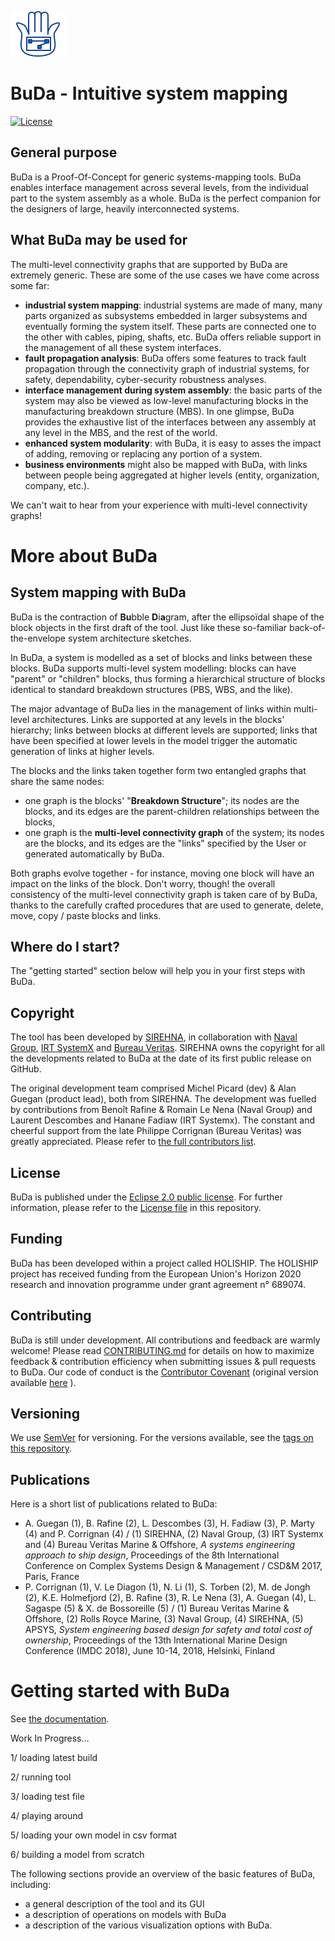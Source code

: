 ![](doc/images/BuDa_GitHub_Logo.png)
# BuDa - Intuitive system mapping

[![License](https://img.shields.io/badge/License-EPL%202.0-blue.svg)](https://opensource.org/licenses/EPL-2.0)

## General purpose

BuDa is a Proof-Of-Concept for generic systems-mapping tools. BuDa enables
interface management across several levels, from the individual part to the
system assembly as a whole. BuDa is the perfect companion for the designers of
large, heavily interconnected systems.

## What BuDa may be used for

The multi-level connectivity graphs that are supported by BuDa are extremely
generic. These are some of the use cases we have come across some far:
- **industrial system mapping**: industrial systems are made of many, many
    parts organized as subsystems embedded in larger subsystems and eventually
    forming the system itself. These parts are connected one to the other with
    cables, piping, shafts, etc. BuDa offers reliable support in the management
    of all these system interfaces.
- **fault propagation analysis**: BuDa offers some features to track fault
    propagation through the connectivity graph of industrial systems, for
    safety, dependability, cyber-security robustness analyses.
- **interface management during system assembly**: the basic parts of the
    system may also be viewed as low-level manufacturing blocks in the
    manufacturing breakdown structure (MBS). In one glimpse, BuDa provides the
    exhaustive list of the interfaces between any assembly at any level in the
    MBS, and the rest of the world.
- **enhanced system modularity**: with BuDa, it is easy to asses the impact of
    adding, removing or replacing any portion of a system.
- **business environments** might also be mapped with BuDa, with links between
    people being aggregated at higher levels (entity, organization, company,
    etc.).

We can't wait to hear from your experience with multi-level connectivity
graphs!

# More about BuDa

## System mapping with BuDa

BuDa is the contraction of **Bu**bble **D**i**a**gram, after the ellipsoïdal
shape of the block objects in the first draft of the tool. Just like these
so-familiar back-of-the-envelope system architecture sketches.

In BuDa, a system is modelled as a set of blocks and links between these
blocks. BuDa supports multi-level system modelling: blocks can have "parent" or
"children" blocks, thus forming a hierarchical structure of blocks identical to
standard breakdown structures (PBS, WBS, and the like).

The major advantage of BuDa lies in the management of links within multi-level
architectures. Links are supported at any levels in the blocks' hierarchy;
links between blocks at different levels are supported; links that have been
specified at lower levels in the model trigger the automatic generation of
links at higher levels.

The blocks and the links taken together form two entangled graphs that share
the same nodes:
- one graph is the blocks' "**Breakdown Structure**"; its nodes are the blocks,
    and its edges are the parent-children relationships between the blocks,
- one graph is the **multi-level connectivity graph** of the system; its nodes
    are the blocks, and its edges are the "links" specified by the User or
    generated automatically by BuDa. 

Both graphs evolve together - for instance, moving one block will have an
impact on the links of the block. Don't worry, though! the overall consistency
of the multi-level connectivity graph is taken care of by BuDa, thanks to the
carefully crafted procedures that are used to generate, delete, move, copy /
paste blocks and links.

## Where do I start?

The "getting started" section below will help you in your first steps with
BuDa.

## Copyright

The tool has been developed by [SIREHNA](http://www.sirehna.com/), in
collaboration with [Naval Group](https://www.naval-group.com/en/), [IRT
SystemX](https://www.irt-systemx.fr/en/) and [Bureau
Veritas](https://www.bureauveritas.fr/). SIREHNA owns the copyright for all the
developments related to BuDa at the date of its first public release on GitHub.

The original development team comprised Michel Picard (dev) & Alan Guegan
(product lead), both from SIREHNA. The development was fuelled by contributions
from Benoît Rafine & Romain Le Nena (Naval Group) and Laurent Descombes and
Hanane Fadiaw (IRT Systemx). The constant and cheerful support from the late
Philippe Corrignan (Bureau Veritas) was greatly appreciated. Please refer to
[the full contributors list](contributors.md).

## License

BuDa is published under the [Eclipse 2.0 public
license]((https://opensource.org/licenses/EPL-2.0)). For further information,
please refer to the [License file](LICENCE.md) in this repository.

## Funding

BuDa has been developed within a project called HOLISHIP. The HOLISHIP project
has received funding from the European Union's Horizon 2020 research and
innovation programme under grant agreement n° 689074.

## Contributing

BuDa is still under development. All contributions and feedback are warmly
welcome! Please read [CONTRIBUTING.md](CONTRIBUTING.md) for details on how to maximize feedback & contribution efficiency when submitting issues & pull requests to BuDa.
Our code of conduct is the [Contributor Covenant](CODE_OF_CONDUCT.md) (original
version available
[here](https://www.contributor-covenant.org/version/1/4/code-of-conduct) ).

## Versioning

We use [SemVer](http://semver.org/) for versioning. For the versions available, see the [tags on this repository](https://github.com/sirehna/BuDa/tags).


## Publications

Here is a short list of publications related to BuDa:
- A. Guegan (1), B. Rafine (2), L. Descombes (3), H. Fadiaw (3), P. Marty (4) and P. Corrignan (4) / (1) SIREHNA, (2) Naval Group, (3) IRT Systemx and (4) Bureau Veritas Marine & Offshore, *A systems engineering approach to ship design*, Proceedings of the 8th International Conference on Complex Systems Design & Management / CSD&M 2017, Paris, France
- P. Corrignan (1), V. Le Diagon (1), N. Li (1), S. Torben (2), M. de Jongh (2), K.E. Holmefjord (2), B. Rafine (3), R. Le Nena (3), A. Guegan (4), L. Sagaspe (5) & X. de Bossoreille (5) / (1) Bureau Veritas Marine & Offshore, (2) Rolls Royce Marine, (3) Naval Group, (4) SIREHNA, (5) APSYS, *System engineering based design for safety and total cost of ownership*, Proceedings of the 13th International Marine Design Conference (IMDC 2018), June 10-14, 2018, Helsinki, Finland

# Getting started with BuDa

See [the documentation](doc/Readme.md).

Work In Progress...

1/ loading latest build

2/ running tool

3/ loading test file

4/ playing around

5/ loading your own model in csv format

6/ building a model from scratch

The following sections provide an overview of the basic features of BuDa, including:
- a general description of the tool and its GUI
- a description of operations on models with BuDa
- a description of the various visualization options with BuDa.

